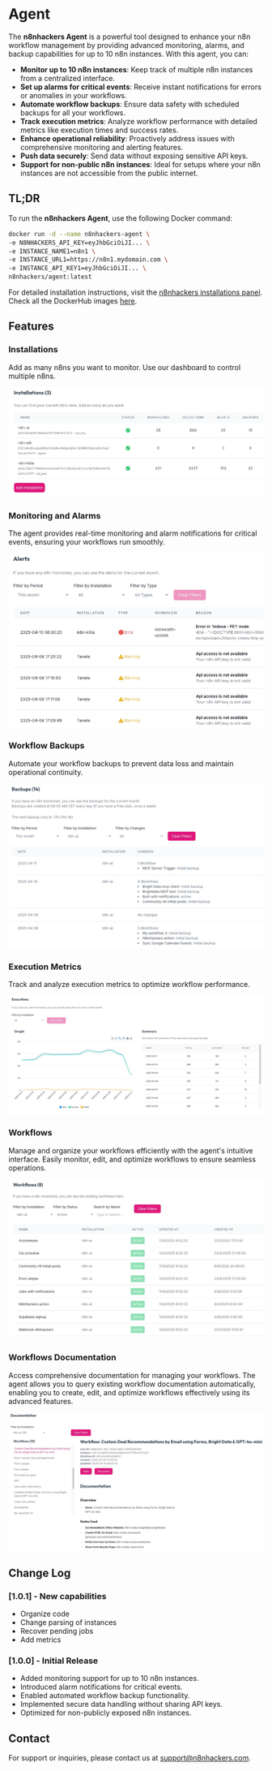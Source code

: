 # Agent

The **n8nhackers Agent** is a powerful tool designed to enhance your n8n workflow management by providing advanced monitoring, alarms, and backup capabilities for up to 10 n8n instances. With this agent, you can:

- **Monitor up to 10 n8n instances**: Keep track of multiple n8n instances from a centralized interface.
- **Set up alarms for critical events**: Receive instant notifications for errors or anomalies in your workflows.
- **Automate workflow backups**: Ensure data safety with scheduled backups for all your workflows.
- **Track execution metrics**: Analyze workflow performance with detailed metrics like execution times and success rates.
- **Enhance operational reliability**: Proactively address issues with comprehensive monitoring and alerting features.
- **Push data securely**: Send data without exposing sensitive API keys.
- **Support for non-public n8n instances**: Ideal for setups where your n8n instances are not accessible from the public internet.

## TL;DR

To run the **n8nhackers Agent**, use the following Docker command:

```bash
docker run -d --name n8nhackers-agent \
-e N8NHACKERS_API_KEY=eyJhbGciOiJI... \
-e INSTANCE_NAME1=n8n1 \
-e INSTANCE_URL1=https://n8n1.mydomain.com \
-e INSTANCE_API_KEY1=eyJhbGciOiJI... \
n8nhackers/agent:latest
```

For detailed installation instructions, visit the [n8nhackers installations panel](https://n8nhackers.com/en/dashboard/resources/installations).
Check all the DockerHub images [here](https://hub.docker.com/r/n8nhackers/agent).

## Features

### Installations

Add as many n8ns you want to monitor. Use our dashboard to control multiple n8ns.

![Installation Steps](images/installations.png)

### Monitoring and Alarms
The agent provides real-time monitoring and alarm notifications for critical events, ensuring your workflows run smoothly.

![Documentation Reference](images/alarms.png)

### Workflow Backups
Automate your workflow backups to prevent data loss and maintain operational continuity.

![Documentation Reference](images/backups.png)


### Execution Metrics
Track and analyze execution metrics to optimize workflow performance.

![Execution Metrics](images/executions.png)

### Workflows

Manage and organize your workflows efficiently with the agent's intuitive interface. Easily monitor, edit, and optimize workflows to ensure seamless operations.

![Workflow Overview](images/workflows.png)


### Workflows Documentation

Access comprehensive documentation for managing your workflows. The agent allows you to query existing workflow documentation automatically, enabling you to create, edit, and optimize workflows effectively using its advanced features.

![Workflow Documentation](images/documentation.png)

## Change Log

### [1.0.1] - New capabilities
- Organize code
- Change parsing of instances
- Recover pending jobs
- Add metrics

### [1.0.0] - Initial Release
- Added monitoring support for up to 10 n8n instances.
- Introduced alarm notifications for critical events.
- Enabled automated workflow backup functionality.
- Implemented secure data handling without sharing API keys.
- Optimized for non-publicly exposed n8n instances.

## Contact

For support or inquiries, please contact us at [support@n8nhackers.com](mailto:support@n8nhackers.com).
